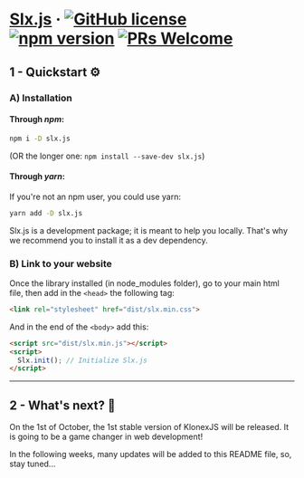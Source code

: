 
# [Slx.js](https://npmjs.com/slx.js) &middot; [![GitHub license](https://img.shields.io/badge/license-MIT-blue.svg)](https://github.com/perplexyves/slx.js/blob/main/LICENSE) [![npm version](https://img.shields.io/npm/v/klonex.svg?style=flat)](https://www.npmjs.com/slx.js) [![PRs Welcome](https://img.shields.io/badge/PRs-welcome-brightgreen.svg)](https://github.com/perplexyves/slx.js/pulls)

## 1 - Quickstart ⚙

### A) Installation
#### Through *npm*:

```bash
npm i -D slx.js
```

(OR the longer one: `npm install --save-dev slx.js`)

#### Through *yarn*:

If you're not an npm user, you could use yarn:

```bash
yarn add -D slx.js
```

Slx.js is a development package; it is meant to help you locally. That's why we recommend you to install it as a dev dependency.

### B) Link to your website

Once the library installed (in node_modules folder), go to your main html file, then add in the `<head>` the following tag:
```html
<link rel="stylesheet" href="dist/slx.min.css">
```

And in the end of the `<body>` add this:
```html
<script src="dist/slx.min.js"></script>
<script>
  Slx.init(); // Initialize Slx.js
</script>    
```
---

## 2 - What's next? 🤔

On the 1st of October, the 1st stable version of KlonexJS will
be released. It is going to be a game changer in web
development!

In the following weeks, many updates will be added to this
README file, so, stay tuned...
